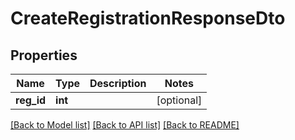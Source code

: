 # CreateRegistrationResponseDto

## Properties
Name | Type | Description | Notes
------------ | ------------- | ------------- | -------------
**reg_id** | **int** |  | [optional] 

[[Back to Model list]](../README.md#documentation-for-models) [[Back to API list]](../README.md#documentation-for-api-endpoints) [[Back to README]](../README.md)

